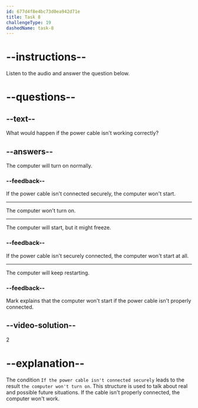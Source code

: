 ```yaml
---
id: 677d4f8e4bc73d0ea942d71e
title: Task 8
challengeType: 19
dashedName: task-8
---
```


<!-- (audio) Mark: If the power cable isn't connected securely, the computer won't turn on. -->

# --instructions--

Listen to the audio and answer the question below.

# --questions--

## --text--

What would happen if the power cable isn't working correctly?

## --answers--

The computer will turn on normally.

### --feedback--

If the power cable isn't connected securely, the computer won't start.

---

The computer won't turn on.

---

The computer will start, but it might freeze.

### --feedback--

If the power cable isn't securely connected, the computer won't start at all.

---

The computer will keep restarting.

### --feedback--

Mark explains that the computer won't start if the power cable isn't properly connected.

## --video-solution--

2

# --explanation--

The condition `If the power cable isn't connected securely` leads to the result `the computer won't turn on`. This structure is used to talk about real and possible future situations. If the cable isn't properly connected, the computer won't work.
